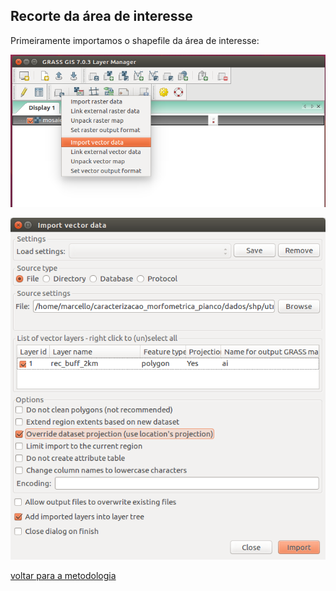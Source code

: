 ## Recorte da área de interesse


Primeiramente importamos o shapefile da área de interesse:


![image](img/10.png)


![image](img/11.png)



[voltar para a metodologia][0]

[0]:metodologia.md